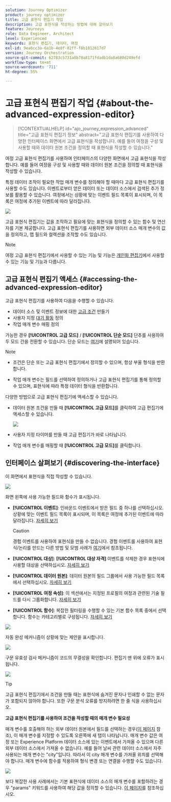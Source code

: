 ```yaml
---
solution: Journey Optimizer
product: journey optimizer
title: 고급 표현식 편집기 작업
description: 고급 표현식을 작성하는 방법에 대해 알아보기
feature: Journeys
role: Data Engineer, Architect
level: Experienced
keywords: 표현식 편집기, 데이터, 여정
exl-id: 9ea6cc3a-6a1b-4e8f-82ff-f8b1812617d7
version: Journey Orchestration
source-git-commit: 62783c5731a8b78a8171fdadb1da8a680d249efd
workflow-type: tm+mt
source-wordcount: '711'
ht-degree: 55%

---
```


# 고급 표현식 편집기 작업 {#about-the-advanced-expression-editor}

>[!CONTEXTUALHELP]
>id="ajo_journey_expression_advanced"
>title="고급 표현식 편집기 정보"
>abstract="고급 표현식 편집기를 사용하여 다양한 인터페이스 화면에서 고급 표현식을 작성합니다. 예를 들어 여정을 구성 및 사용할 때와 데이터 원본 조건을 정의할 때 표현식을 작성할 수 있습니다."

여정 고급 표현식 편집기를 사용하여 인터페이스의 다양한 화면에서 고급 표현식을 작성합니다. 예를 들어 여정을 구성 및 사용할 때와 데이터 원본 조건을 정의할 때 표현식을 작성할 수 있습니다.

특정 데이터 조작이 필요한 작업 매개 변수를 정의해야 할 때마다 고급 표현식 편집기를 사용할 수도 있습니다. 이벤트로부터 얻은 데이터 또는 데이터 소스에서 검색된 추가 정보를 활용할 수 있습니다. 여정에서는 상황에 맞는 이벤트 필드 목록이 표시되며, 이 목록은 여정에 추가된 이벤트에 따라 달라집니다.

![](../assets/journey65.png)


고급 표현식 편집기는 값을 조작하고 필요에 맞는 표현식을 정의할 수 있는 함수 및 연산자를 기본 제공합니다. 고급 표현식 편집기를 사용하면 외부 데이터 소스 매개 변수의 값을 정의하고, 맵 필드와 컬렉션을 조작할 수도 있습니다.

>[!NOTE]
>
>여정 고급 표현식 편집기에서 사용할 수 있는 기능 및 기능은 [개인화 편집기](../../personalization/functions/functions.md)에서 사용할 수 있는 기능 및 기능과 다릅니다.

## 고급 표현식 편집기 액세스 {#accessing-the-advanced-expression-editor}

고급 표현식 편집기를 사용하여 다음을 수행할 수 있습니다.

* 데이터 소스 및 이벤트 정보에 대한 [고급 조건](../condition-activity.md#about_condition) 만들기
* 사용자 지정 [대기 활동](../wait-activity.md#custom) 정의
* 작업 매개 변수 매핑 정의

가능한 경우 **[!UICONTROL 고급 모드]** / **[!UICONTROL 단순 모드]** 단추를 사용하여 두 모드 간을 전환할 수 있습니다. 단순 모드는 [여기](../condition-activity.md#about_condition)에 설명되어 있습니다.

>[!NOTE]
>
>* 조건은 단순 또는 고급 표현식 편집기에서 정의할 수 있으며, 항상 부울 형식을 반환합니다.
>
>* 작업 매개 변수는 필드를 선택하여 정의하거나 고급 표현식 편집기를 통해 정의할 수 있으며, 표현식에 따라 특정 데이터 형식을 반환합니다.

다양한 방법으로 고급 표현식 편집기에 액세스할 수 있습니다.

* 데이터 원본 조건을 만들 때 **[!UICONTROL 고급 모드]**&#x200B;를 클릭하여 고급 편집기에 액세스할 수 있습니다.

  ![](../assets/journeyuc2_33.png)

* 사용자 지정 타이머를 만들 때 고급 편집기가 바로 나타납니다.
* 작업 매개 변수를 매핑할 때 **[!UICONTROL 고급 모드]**&#x200B;를 클릭합니다.

## 인터페이스 살펴보기 {#discovering-the-interface}

이 화면에서 표현식을 직접 작성할 수 있습니다.

![](../assets/journey70.png)

화면 왼쪽에 사용 가능한 필드와 함수가 표시됩니다.

* **[!UICONTROL 이벤트]**: 인바운드 이벤트에서 받은 필드 중 하나를 선택하십시오. 상황에 맞는 이벤트 필드 목록이 표시되며, 이 목록은 여정에 추가된 이벤트에 따라 달라집니다. [자세히 보기](../../event/about-events.md)

  >[!CAUTION]
  >
  >경험 이벤트를 사용하여 표현식을 만들 수 없습니다. 경험 이벤트를 사용하여 표현식/논리를 만드는 다른 방법 및 모범 사례가 [여기](../../building-journeys/exp-event-lookup.md)에서 참조됩니다.

* **[!UICONTROL 대상]**: **[!UICONTROL 대상 자격]** 이벤트를 삭제한 경우 표현식에 사용할 대상을 선택하십시오. [자세히 보기](../condition-activity.md#using-a-segment)
* **[!UICONTROL 데이터 원본]**: 데이터 원본의 필드 그룹에서 사용 가능한 필드 목록에서 선택하십시오. [자세히 보기](../../datasource/about-data-sources.md)
* **[!UICONTROL 여정 속성]**: 이 섹션에서는 지정된 프로필의 여정과 관련된 기술 필드를 다시 그룹화합니다. [자세히 보기](journey-properties.md)
* **[!UICONTROL 함수]**: 복잡한 필터링을 수행할 수 있는 기본 함수 목록 중에서 선택합니다. 함수는 카테고리별로 구성됩니다. [자세히 보기](functions.md)

![](../assets/journey65.png)

자동 완성 메커니즘이 상황에 맞는 제안을 표시합니다.

![](../assets/journey68.png)

구문 유효성 검사 메커니즘이 코드의 무결성을 확인합니다. 편집기 맨 위에 오류가 표시됩니다.

![](../assets/journey69.png)


>[!TIP]
>
>고급 표현식 편집기에서 조건을 만들 때는 표현식에 숨겨진 문자나 인쇄할 수 없는 문자가 포함되지 않아야 합니다. 또한 구문 분석 오류를 방지하려면 한 줄 식을 사용하십시오.


**고급 표현식 편집기를 사용하여 조건을 작성할 때의 매개 변수 필요성**

매개 변수를 호출해야 하는 외부 데이터 원본에서 필드를 선택하는 경우([이 페이지](../../datasource/external-data-sources.md) 참조), 이 매개 변수를 지정할 수 있도록 오른쪽에 새 탭이 나타납니다. 매개 변수 값은 여정 또는 Experience Platform 데이터 소스에 있는 이벤트에서 가져올 수 있으며 다른 외부 데이터 소스에서 가져올 수 없습니다. 예를 들어 날씨 관련 데이터 소스에서 자주 사용되는 매개 변수는 &quot;city&quot;입니다. 따라서 이 city 매개 변수를 가져올 위치를 선택해야 합니다. 매개 변수에 함수를 적용하여 형식 변경 또는 연결을 수행할 수도 있습니다.

![](../assets/journeyuc2_19.png)

보다 복잡한 사용 사례에서는 기본 표현식에 데이터 소스의 매개 변수를 포함하려는 경우 &quot;params&quot; 키워드를 사용하여 해당 값을 정의할 수 있습니다. [이 페이지](../expression/field-references.md)를 참조하십시오.
